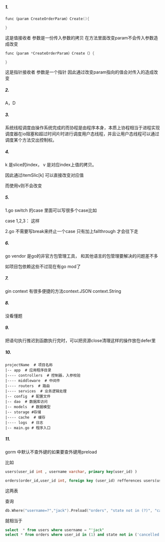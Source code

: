 ##### 1.

```go
func（param CreateOrderParam）Create(){

}
```

这是值接收者 参数是一份传入参数的拷贝 在方法里面改变param不会传入参数造成改变

```go
func（param *CreateOrderParam）Create（）{

}
```

这是指针接收者 参数是一个指针 因此通过改变param指向的值会对传入的造成改变



##### 2.

A，D

##### 3.

系统线程调度由操作系统完成的而协程是由程序本身，本质上协程相当于进程实现调度器在io阻塞和超过时间片时进行调度用户态线程，并且让用户态线程可以通过调度某个方法交出控制权。

##### 4.

k 是slice的index， v 是对应index上值的拷贝。

因此通过itemSlic[k] 可以直接改变对应值

而使用v则不会改变

##### 5.

1.go switch  的case 里面可以写很多个case比如

case 1,2,3： 这样

2.go 不需要写break来终止一个case 只有加上fallthrough 才会往下走

##### 6.

go vendor 是go的非官方包管理工具， 和其他语言的包管理要解决的问题差不多

如项目包依赖这些不过现在有go mod了

##### 7.

gin context 有很多便捷的方法context.JSON context.String

##### 8.

没看懂题

##### 9.

把语句执行推迟到函数执行完时，可以把资源close清理这样的操作放在defer里

##### 10.

```
projectName  # 项目名称
|-- app  # 应用程序目录
|---- controllers  # 控制器，入参校验
|---- middleware  # 中间件
|---- routers  # 路由
|---- services  # 业务逻辑处理
|-- config  # 配置文件
|-- dao  # 数据库访问
|-- models  # 数据模型
|-- storage #存储
|---- cache  # 缓存
|---- logs  # 日志
|-- main.go # 程序入口
```



##### 11.

gorm 中默认不查外键的如果要查外键用preload

比如

```sql
users(user_id int , username varchar, primary key(user_id) )

orders(order_id,user_id int, foreign key (user_id) refferences users(user_id))
```

这两表



查询

```go
db.Where("username=?","jack").Preload("orders", "state not in (?)", "cancelled").Find(&users)
```

就相当于

```sql
select  * from users where username = "'jack"
select * from orders where user_id in (1) and state not in ('cancelled')
```



​	

##### 